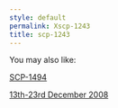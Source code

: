 ```yaml
---
style: default
permalink: Xscp-1243
title: scp-1243
---
```

You may also like:

[SCP-1494](http://scp-wiki.net/scp-1494)

[13th-23rd December 2008](http://scp-wiki.net/13th-23rd-december-2008)
